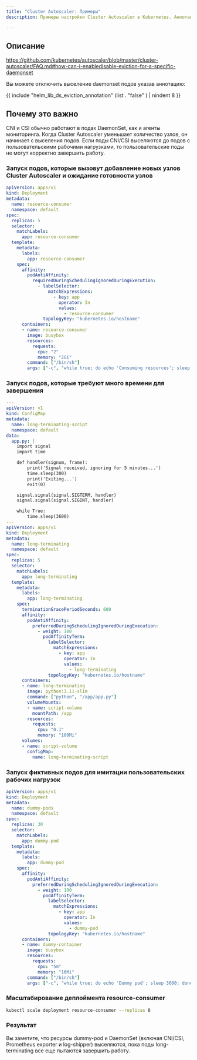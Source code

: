 ```yaml
---
title: "Cluster Autoscaler: Примеры"
description: Примеры настройки Cluster Autoscaler в Kubernetes. Аннотации для DaemonSet.

---
```


## Описание

<https://github.com/kubernetes/autoscaler/blob/master/cluster-autoscaler/FAQ.md#how-can-i-enabledisable-eviction-for-a-specific-daemonset>

Вы можете отключить выселение daemonset подов указав аннотацию:

{{ include "helm_lib_ds_eviction_annotation" (list . "false" ) | nindent 8 }}


## Почему это важно

CNI и CSI обычно работают в подах DaemonSet, как и агенты мониторинга. Когда Cluster Autoscaler уменьшает количество узлов, он начинает с выселения подов. Если поды CNI/CSI выселяются до подов с пользовательскими рабочими нагрузками, то пользовательские поды не могут корректно завершить работу.

### Запуск подов, которые вызовут добавление новых узлов Cluster Autoscaler и ожидание готовности узлов

```yaml
apiVersion: apps/v1
kind: Deployment
metadata:
  name: resource-consumer
  namespace: default
spec:
  replicas: 5
  selector:
    matchLabels:
      app: resource-consumer
  template:
    metadata:
      labels:
        app: resource-consumer
    spec:
      affinity:
        podAntiAffinity:
          requiredDuringSchedulingIgnoredDuringExecution:
            - labelSelector:
                matchExpressions:
                  - key: app
                    operator: In
                    values:
                      - resource-consumer
              topologyKey: "kubernetes.io/hostname"
      containers:
      - name: resource-consumer
        image: busybox
        resources:
          requests:
            cpu: "2"
            memory: "2Gi"
        command: ["/bin/sh"]
        args: ["-c", "while true; do echo 'Consuming resources'; sleep 3600; done"]
```

### Запуск подов, которые требуют много времени для завершения

```yaml
---
apiVersion: v1
kind: ConfigMap
metadata:
  name: long-terminating-script
  namespace: default
data:
  app.py: |
    import signal
    import time

    def handler(signum, frame):
        print('Signal received, ignoring for 5 minutes...')
        time.sleep(300)
        print('Exiting...')
        exit(0)

    signal.signal(signal.SIGTERM, handler)
    signal.signal(signal.SIGINT, handler)

    while True:
        time.sleep(3600)
---
apiVersion: apps/v1
kind: Deployment
metadata:
  name: long-terminating
  namespace: default
spec:
  replicas: 5
  selector:
    matchLabels:
      app: long-terminating
  template:
    metadata:
      labels:
        app: long-terminating
    spec:
      terminationGracePeriodSeconds: 600
      affinity:
        podAntiAffinity:
          preferredDuringSchedulingIgnoredDuringExecution:
            - weight: 100
              podAffinityTerm:
                labelSelector:
                  matchExpressions:
                    - key: app
                      operator: In
                      values:
                        - long-terminating
                topologyKey: "kubernetes.io/hostname"
      containers:
      - name: long-terminating
        image: python:3.11-slim
        command: ["python", "/app/app.py"]
        volumeMounts:
        - name: script-volume
          mountPath: /app
        resources:
          requests:
            cpu: "0.1"
            memory: "100Mi"
      volumes:
      - name: script-volume
        configMap:
          name: long-terminating-script
```

### Запуск фиктивных подов для имитации пользовательских рабочих нагрузок

```yaml
apiVersion: apps/v1
kind: Deployment
metadata:
  name: dummy-pods
  namespace: default
spec:
  replicas: 30
  selector:
    matchLabels:
      app: dummy-pod
  template:
    metadata:
      labels:
        app: dummy-pod
    spec:
      affinity:
        podAntiAffinity:
          preferredDuringSchedulingIgnoredDuringExecution:
            - weight: 100
              podAffinityTerm:
                labelSelector:
                  matchExpressions:
                    - key: app
                      operator: In
                      values:
                        - dummy-pod
                topologyKey: "kubernetes.io/hostname"
      containers:
      - name: dummy-container
        image: busybox
        resources:
          requests:
            cpu: "5m"
            memory: "16Mi"
        command: ["/bin/sh"]
        args: ["-c", "while true; do echo 'Dummy pod'; sleep 3600; done"]
```

### Масштабирование деплоймента resource-consumer

```bash
kubectl scale deployment resource-consumer --replicas 0
```

### Результат

Вы заметите, что ресурсы dummy-pod и DaemonSet (включая CNI/CSI, Prometheus exporter и log-shipper) выселяются, пока поды long-terminating все еще пытаются завершить работу.